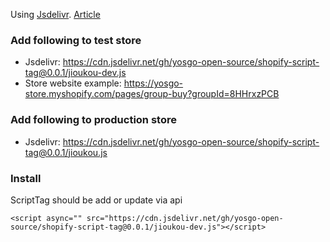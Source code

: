 Using [Jsdelivr](https://www.jsdelivr.com/features). [Article](https://zellwk.com/blog/jsdelivr/)

### Add following to test store

- Jsdelivr: https://cdn.jsdelivr.net/gh/yosgo-open-source/shopify-script-tag@0.0.1/jioukou-dev.js
- Store website example: https://yosgo-store.myshopify.com/pages/group-buy?groupId=8HHrxzPCB

### Add following to production store

- Jsdelivr: https://cdn.jsdelivr.net/gh/yosgo-open-source/shopify-script-tag@0.0.1/jioukou.js

### Install

ScriptTag should be add or update via api

```
<script async="" src="https://cdn.jsdelivr.net/gh/yosgo-open-source/shopify-script-tag@0.0.1/jioukou-dev.js"></script>
```
